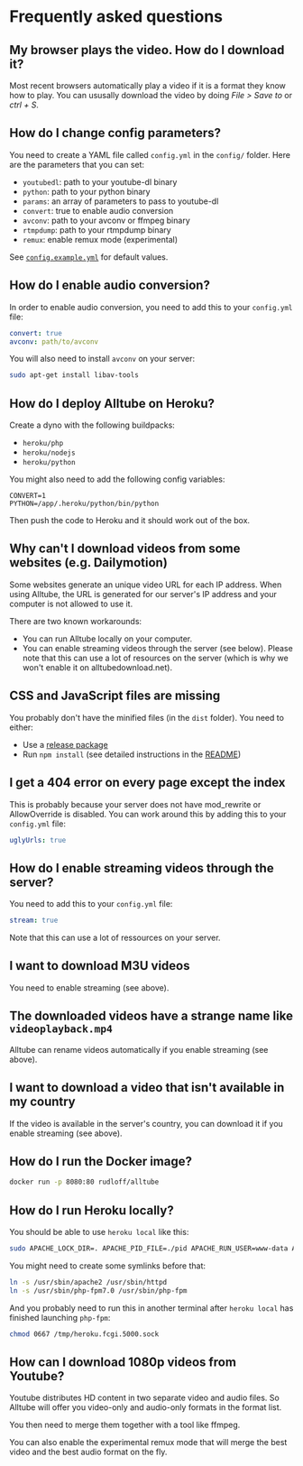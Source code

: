 # Frequently asked questions

<!-- markdownlint-disable MD026 -->

## My browser plays the video. How do I download it?

Most recent browsers automatically play a video if it is a format they know how to play.
You can ususally download the video by doing *File > Save to* or *ctrl + S*.

## How do I change config parameters?

You need to create a YAML file called `config.yml` in the `config/` folder.
Here are the parameters that you can set:

* `youtubedl`: path to your youtube-dl binary
* `python`: path to your python binary
* `params`: an array of parameters to pass to youtube-dl
* `convert`: true to enable audio conversion
* `avconv`: path to your avconv or ffmpeg binary
* `rtmpdump`: path to your rtmpdump binary
* `remux`: enable remux mode (experimental)

See [`config.example.yml`](https://github.com/Rudloff/alltube/blob/master/config/config.example.yml) for default values.

## How do I enable audio conversion?

In order to enable audio conversion, you need to add this to your `config.yml` file:

```yaml
convert: true
avconv: path/to/avconv
```

You will also need to install `avconv` on your server:

```bash
sudo apt-get install libav-tools
```

## How do I deploy Alltube on Heroku?

Create a dyno with the following buildpacks:

* `heroku/php`
* `heroku/nodejs`
* `heroku/python`

You might also need to add the following config variables:

```env
CONVERT=1
PYTHON=/app/.heroku/python/bin/python
```

Then push the code to Heroku and it should work out of the box.

## Why can't I download videos from some websites (e.g. Dailymotion)

Some websites generate an unique video URL for each IP address. When using Alltube, the URL is generated for our server's IP address and your computer is not allowed to use it.

There are two known workarounds:

* You can run Alltube locally on your computer.
* You can enable streaming videos through the server (see below).
  Please note that this can use a lot of resources on the server (which is why we won't enable it on alltubedownload.net).

## CSS and JavaScript files are missing

You probably don't have the minified files (in the `dist` folder).
You need to either:

* Use a [release package](https://github.com/Rudloff/alltube/releases)
* Run `npm install` (see detailed instructions in the [README](https://github.com/Rudloff/alltube/blob/master/README.md#from-git))

## I get a 404 error on every page except the index

This is probably because your server does not have mod_rewrite or AllowOverride is disabled.
You can work around this by adding this to your `config.yml` file:

```yaml
uglyUrls: true
```

## How do I enable streaming videos through the server?

You need to add this to your `config.yml` file:

```yaml
stream: true
```

Note that this can use a lot of ressources on your server.

## I want to download M3U videos

You need to enable streaming (see above).

## The downloaded videos have a strange name like `videoplayback.mp4`

Alltube can rename videos automatically if you enable streaming (see above).

## I want to download a video that isn't available in my country

If the video is available in the server's country, you can download it if you enable streaming (see above).

## How do I run the Docker image?

```bash
docker run -p 8080:80 rudloff/alltube
```

## How do I run Heroku locally?

You should be able to use `heroku local` like this:

```bash
sudo APACHE_LOCK_DIR=. APACHE_PID_FILE=./pid APACHE_RUN_USER=www-data APACHE_RUN_GROUP=www-data APACHE_LOG_DIR=. heroku local
```

You might need to create some symlinks before that:

```bash
ln -s /usr/sbin/apache2 /usr/sbin/httpd
ln -s /usr/sbin/php-fpm7.0 /usr/sbin/php-fpm
```

And you probably need to run this in another terminal after `heroku local` has finished launching `php-fpm`:

```bash
chmod 0667 /tmp/heroku.fcgi.5000.sock
```

## How can I download 1080p videos from Youtube?

Youtube distributes HD content in two separate video and audio files.
So Alltube will offer you video-only and audio-only formats in the format list.

You then need to merge them together with a tool like ffmpeg.

You can also enable the experimental remux mode that will merge the best video and the best audio format on the fly.
